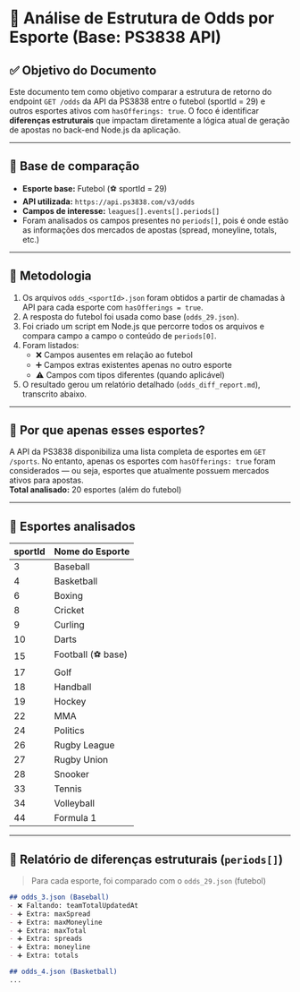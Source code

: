 # 📄 Análise de Estrutura de Odds por Esporte (Base: PS3838 API)

## ✅ Objetivo do Documento

Este documento tem como objetivo comparar a estrutura de retorno do endpoint `GET /odds` da API da PS3838 entre o futebol (sportId = 29) e outros esportes ativos com `hasOfferings: true`. O foco é identificar **diferenças estruturais** que impactam diretamente a lógica atual de geração de apostas no back-end Node.js da aplicação.

---

## 📌 Base de comparação

- **Esporte base:** Futebol (⚽ sportId = 29)
- **API utilizada:** `https://api.ps3838.com/v3/odds`
- **Campos de interesse:** `leagues[].events[].periods[]`
- Foram analisados os campos presentes no `periods[]`, pois é onde estão as informações dos mercados de apostas (spread, moneyline, totals, etc.)

---

## 🧰 Metodologia

1. Os arquivos `odds_<sportId>.json` foram obtidos a partir de chamadas à API para cada esporte com `hasOfferings = true`.
2. A resposta do futebol foi usada como base (`odds_29.json`).
3. Foi criado um script em Node.js que percorre todos os arquivos e compara campo a campo o conteúdo de `periods[0]`.
4. Foram listados:
   - ❌ Campos ausentes em relação ao futebol
   - ➕ Campos extras existentes apenas no outro esporte
   - ⚠️ Campos com tipos diferentes (quando aplicável)
5. O resultado gerou um relatório detalhado (`odds_diff_report.md`), transcrito abaixo.

---

## 🎯 Por que apenas esses esportes?

A API da PS3838 disponibiliza uma lista completa de esportes em `GET /sports`. No entanto, apenas os esportes com `hasOfferings: true` foram considerados — ou seja, esportes que atualmente possuem mercados ativos para apostas.  
**Total analisado:** 20 esportes (além do futebol)

---

## 📂 Esportes analisados

| sportId | Nome do Esporte   |
|---------|-------------------|
| 3       | Baseball          |
| 4       | Basketball        |
| 6       | Boxing            |
| 8       | Cricket           |
| 9       | Curling           |
| 10      | Darts             |
| 15      | Football (⚽ base)|
| 17      | Golf              |
| 18      | Handball          |
| 19      | Hockey            |
| 22      | MMA               |
| 24      | Politics          |
| 26      | Rugby League      |
| 27      | Rugby Union       |
| 28      | Snooker           |
| 33      | Tennis            |
| 34      | Volleyball        |
| 44      | Formula 1         |

---

## 🧩 Relatório de diferenças estruturais (`periods[]`)

> Para cada esporte, foi comparado com o `odds_29.json` (futebol)

```md
## odds_3.json (Baseball)
- ❌ Faltando: teamTotalUpdatedAt
- ➕ Extra: maxSpread
- ➕ Extra: maxMoneyline
- ➕ Extra: maxTotal
- ➕ Extra: spreads
- ➕ Extra: moneyline
- ➕ Extra: totals

## odds_4.json (Basketball)
...
